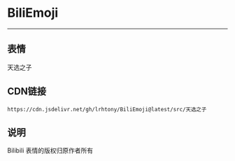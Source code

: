 
# BiliEmoji
---
## 表情
天选之子
## CDN链接
```
https://cdn.jsdelivr.net/gh/lrhtony/BiliEmoji@latest/src/天选之子
```
## 说明
Bilibili 表情的版权归原作者所有
